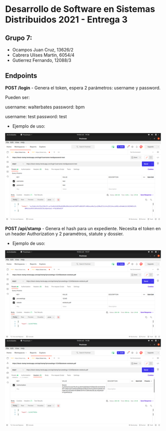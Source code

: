 # Desarrollo de Software en Sistemas Distribuidos 2021 - Entrega 3 

## Grupo 7: 

- Ocampos Juan Cruz, 13626/2
- Cabrera Ulises Martin, 6054/4
- Gutierrez Fernando, 12088/3

## Endpoints

**POST /login** - Genera el token, espera 2 parámetros: username y password.

Pueden ser:

username: walterbates password: bpm

username: test password: test

- Ejemplo de uso:

![Uso de /login](./capturas/captura1.png?raw=true)


**POST /api/stamp** - Genera el hash para un expediente. Necesita el token en un header Authorization y 2 paramétros, statute y dossier.

- Ejemplo de uso:

![Uso de /api/stamp parametros](./capturas/captura2.png?raw=true)
![Uso de /api/stamp header](./capturas/captura3.png?raw=true)
